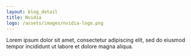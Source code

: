 ```yaml
---
layout: blog_detail
title: Nvidia
logo: /assets/images/nvidia-logo.png
---
```


Lorem ipsum dolor sit amet, consectetur adipiscing elit, sed do eiusmod tempor incididunt ut labore et dolore magna aliqua.
